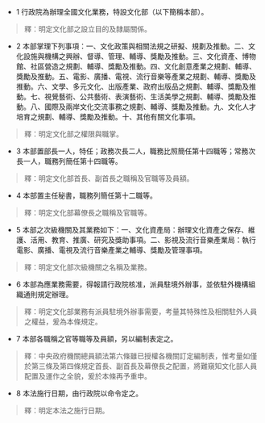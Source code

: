 * 1 行政院為辦理全國文化業務，特設文化部（以下簡稱本部）。

> 釋：明定文化部之設立目的及隸屬關係。

* 2 本部掌理下列事項：一、文化政策與相關法規之研擬、規劃及推動。二、文化設施與機構之興辦、督導、管理、輔導、獎勵及推動。三、文化資產、博物館、社區營造之規劃、輔導、獎勵及推動。四、文化創意產業之規劃、輔導、獎勵及推動。五、電影、廣播、電視、流行音樂等產業之規劃、輔導、獎勵及推動。六、文學、多元文化、出版產業、政府出版品之規劃、輔導、獎勵及推動。七、視覺藝術、公共藝術、表演藝術、生活美學之規劃、輔導、獎勵及推動。八、國際及兩岸文化交流事務之規劃、輔導、獎勵及推動。九、文化人才培育之規劃、輔導、獎勵及推動。十、其他有關文化事項。

> 釋：明定文化部之權限與職掌。

* 3 本部置部長一人，特任；政務次長二人，職務比照簡任第十四職等；常務次長一人，職務列簡任第十四職等。

> 釋：明定文化部首長、副首長之職稱及官職等及員額。

* 4 本部置主任秘書，職務列簡任第十二職等。

> 釋：明定文化部幕僚長之職稱及官職等。

* 5 本部之次級機關及其業務如下：一、文化資產局：辦理文化資產之保存、維護、活用、教育、推廣、研究及獎助事項。二、影視及流行音樂產業局：執行電影、廣播、電視及流行音樂產業之輔導、獎勵及管理事項。

> 釋：明定文化部次級機關之名稱及業務。

* 6 本部為應業務需要，得報請行政院核准，派員駐境外辦事，並依駐外機構組織通則規定辦理。

> 釋：明定文化部業務有派員駐境外辦事需要，考量其特殊性及相關駐外人員之權益，爰為本條規定。

* 7 本部各職稱之官等職等及員額，另以編制表定之。

> 釋：中央政府機關總員額法第六條雖已授權各機關訂定編制表，惟考量如僅於第三條及第四條規定首長、副首長及幕僚長之配置，將難窺知文化部人員配置及運作之全貌，爰於本條再予重申。

* 8 本法施行日期，由行政院以命令定之。

> 釋：明定本法之施行日期。

